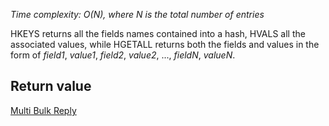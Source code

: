 

_Time complexity: O(N), where N is the total number of entries_

HKEYS returns all the fields names contained into a hash, HVALS all the associated values, while HGETALL returns both the fields and values in the form of _field1_, _value1_, _field2_, _value2_, ..., _fieldN_, _valueN_.

## Return value

[Multi Bulk Reply][1]



[1]: /p/redis/wiki/ReplyTypes
